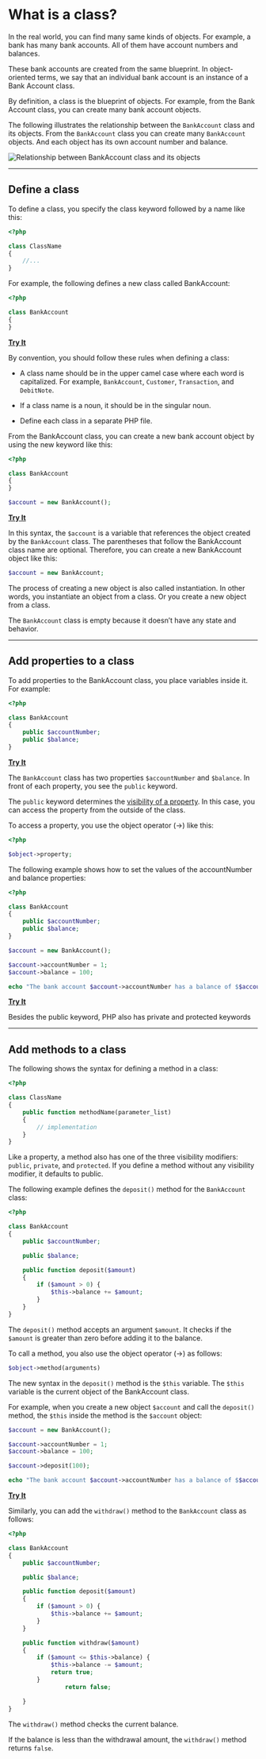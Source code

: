# What is a class?

In the real world, you can find many same kinds of objects. For example, a bank has many bank accounts. All of them have account numbers and balances.

These bank accounts are created from the same blueprint. In object-oriented terms, we say that an individual bank account is an instance of a Bank Account class.

By definition, a class is the blueprint of objects. For example, from the Bank Account class, you can create many bank account objects.

The following illustrates the relationship between the `BankAccount` class and its objects. From the `BankAccount` class you can create many `BankAccount` objects. And each object has its own account number and balance.

![Relationship between BankAccount class and its objects](https://www.phptutorial.net/wp-content/uploads/2021/03/PHP-Objects.png)

---

## **Define a class**

To define a class, you specify the class keyword followed by a name like this:

```php
<?php

class ClassName
{
    //...
}
```

For example, the following defines a new class called BankAccount:

```php
<?php

class BankAccount
{
}
```

**[Try It](https://www.phptutorial.net/playground/?q=PD9waHAKCmNsYXNzIEJhbmtBY2NvdW50CnsKfQ)**

By convention, you should follow these rules when defining a class:

- A class name should be in the upper camel case where each word is capitalized. For example, `BankAccount`, `Customer`, `Transaction`, and `DebitNote`.

- If a class name is a noun, it should be in the singular noun.

- Define each class in a separate PHP file.

From the BankAccount class, you can create a new bank account object by using the new keyword like this:

```php
<?php

class BankAccount
{
}

$account = new BankAccount();
```

**[Try It](https://www.phptutorial.net/playground/?q=PD9waHAKCmNsYXNzIEJhbmtBY2NvdW50CnsKfQoKJGFjY291bnQgPSBuZXcgQmFua0FjY291bnQoKTs)**

In this syntax, the `$account` is a variable that references the object created by the `BankAccount` class. The parentheses that follow the BankAccount class name are optional. Therefore, you can create a new BankAccount object like this:

```php
$account = new BankAccount;
```

The process of creating a new object is also called instantiation. In other words, you instantiate an object from a class. Or you create a new object from a class.

The `BankAccount` class is empty because it doesn’t have any state and behavior.

---

## **Add properties to a class**

To add properties to the BankAccount class, you place variables inside it. For example:

```php
<?php

class BankAccount
{
    public $accountNumber;
    public $balance;
}
```

**[Try It](https://www.phptutorial.net/playground/?q=PD9waHAKCmNsYXNzIEJhbmtBY2NvdW50CnsKICAgIHB1YmxpYyAkYWNjb3VudE51bWJlcjsKICAgIHB1YmxpYyAkYmFsYW5jZTsKfQ)**

The `BankAccount` class has two properties `$accountNumber` and `$balance`. In front of each property, you see the `public` keyword.

The `public` keyword determines the [visibility of a property](https://www.phptutorial.net/php-oop/php-access-modifiers/). In this case, you can access the property from the outside of the class.

To access a property, you use the object operator (->) like this:

```php
<?php

$object->property;
```

The following example shows how to set the values of the accountNumber and balance properties:

```php
<?php

class BankAccount
{
    public $accountNumber;
    public $balance;
}

$account = new BankAccount();

$account->accountNumber = 1;
$account->balance = 100;

echo "The bank account $account->accountNumber has a balance of $$account->balance";
```

**[Try It](https://www.phptutorial.net/playground/?q=PD9waHAKCmNsYXNzIEJhbmtBY2NvdW50CnsKICAgIHB1YmxpYyAkYWNjb3VudE51bWJlcjsKICAgIHB1YmxpYyAkYmFsYW5jZTsKfQoKJGFjY291bnQgPSBuZXcgQmFua0FjY291bnQoKTsKCiRhY2NvdW50LT5hY2NvdW50TnVtYmVyID0gMTsKJGFjY291bnQtPmJhbGFuY2UgPSAxMDA7CgplY2hvICJUaGUgYmFuayBhY2NvdW50ICRhY2NvdW50LT5hY2NvdW50TnVtYmVyIGhhcyBhIGJhbGFuY2Ugb2YgJCRhY2NvdW50LT5iYWxhbmNlIjs)**

Besides the public keyword, PHP also has private and protected keywords

---

## **Add methods to a class**

The following shows the syntax for defining a method in a class:

```php
<?php

class ClassName
{
    public function methodName(parameter_list)
    {
        // implementation
    }
}
```

Like a property, a method also has one of the three visibility modifiers: `public`, `private`, and `protected`. If you define a method without any visibility modifier, it defaults to public.

The following example defines the `deposit()` method for the `BankAccount` class:

```php
<?php

class BankAccount
{
    public $accountNumber;

    public $balance;

    public function deposit($amount)
    {
        if ($amount > 0) {
            $this->balance += $amount;
        }
    }
}
```

The `deposit()` method accepts an argument `$amount`. It checks if the `$amount` is greater than zero before adding it to the balance.

To call a method, you also use the object operator (->) as follows:

```php
$object->method(arguments)
```

The new syntax in the `deposit()` method is the `$this` variable. The `$this` variable is the current object of the BankAccount class.

For example, when you create a new object `$account` and call the `deposit()` method, the `$this` inside the method is the `$account` object:

```php
$account = new BankAccount();

$account->accountNumber = 1;
$account->balance = 100;

$account->deposit(100);

echo "The bank account $account->accountNumber has a balance of $$account->balance";
```

**[Try It](https://www.phptutorial.net/playground/?q=PD9waHAKCmNsYXNzIEJhbmtBY2NvdW50CnsKICAgIHB1YmxpYyAkYWNjb3VudE51bWJlcjsKCiAgICBwdWJsaWMgJGJhbGFuY2U7CgogICAgcHVibGljIGZ1bmN0aW9uIGRlcG9zaXQoJGFtb3VudCkKICAgIHsKICAgICAgICBpZiAoJGFtb3VudCA-IDApIHsKICAgICAgICAgICAgJHRoaXMtPmJhbGFuY2UgKz0gJGFtb3VudDsKICAgICAgICB9CiAgICB9Cn0KCgokYWNjb3VudCA9IG5ldyBCYW5rQWNjb3VudCgpOwoKJGFjY291bnQtPmFjY291bnROdW1iZXIgPSAxOwokYWNjb3VudC0-YmFsYW5jZSA9IDEwMDsKCiRhY2NvdW50LT5kZXBvc2l0KDEwMCk7CgplY2hvICJUaGUgYmFuayBhY2NvdW50IHskYWNjb3VudC0-YWNjb3VudE51bWJlcn0gaGFzIGEgYmFsYW5jZSBvZiB7JGFjY291bnQtPmJhbGFuY2V9VVNEIjs)**

Similarly, you can add the `withdraw()` method to the `BankAccount` class as follows:

```php
<?php

class BankAccount
{
    public $accountNumber;

    public $balance;

    public function deposit($amount)
    {
        if ($amount > 0) {
            $this->balance += $amount;
        }
    }

    public function withdraw($amount)
    {
        if ($amount <= $this->balance) {
            $this->balance -= $amount;
            return true;
        }
                return false;

    }
}
```

The `withdraw()` method checks the current balance.

If the balance is less than the withdrawal amount, the `withdraw()` method returns `false`.
